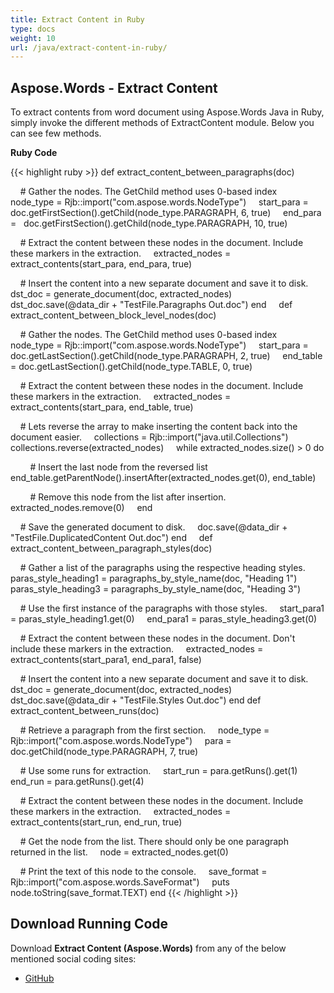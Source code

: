 ```yaml
---
title: Extract Content in Ruby
type: docs
weight: 10
url: /java/extract-content-in-ruby/
---
```


## **Aspose.Words - Extract Content**

To extract contents from word document using Aspose.Words Java in Ruby, simply invoke the different methods of ExtractContent module. Below you can see few methods.

**Ruby Code**

{{< highlight ruby >}}
def extract_content_between_paragraphs(doc)

    # Gather the nodes. The GetChild method uses 0-based index
    node_type = Rjb::import("com.aspose.words.NodeType")
    start_para = doc.getFirstSection().getChild(node_type.PARAGRAPH, 6, true)
    end_para =   doc.getFirstSection().getChild(node_type.PARAGRAPH, 10, true)

    # Extract the content between these nodes in the document. Include these markers in the extraction.
    extracted_nodes = extract_contents(start_para, end_para, true)

    # Insert the content into a new separate document and save it to disk.
    dst_doc = generate_document(doc, extracted_nodes)
    dst_doc.save(@data_dir + "TestFile.Paragraphs Out.doc")
end    
def extract_content_between_block_level_nodes(doc)

    # Gather the nodes. The GetChild method uses 0-based index
    node_type = Rjb::import("com.aspose.words.NodeType")
    start_para = doc.getLastSection().getChild(node_type.PARAGRAPH, 2, true)
    end_table = doc.getLastSection().getChild(node_type.TABLE, 0, true)

    # Extract the content between these nodes in the document. Include these markers in the extraction.
    extracted_nodes = extract_contents(start_para, end_table, true)

    # Lets reverse the array to make inserting the content back into the document easier.
    collections = Rjb::import("java.util.Collections")
    collections.reverse(extracted_nodes)
    while extracted_nodes.size() > 0 do

        # Insert the last node from the reversed list
        end_table.getParentNode().insertAfter(extracted_nodes.get(0), end_table)

        # Remove this node from the list after insertion.
        extracted_nodes.remove(0)
    end

    # Save the generated document to disk.
    doc.save(@data_dir + "TestFile.DuplicatedContent Out.doc")
end    
def extract_content_between_paragraph_styles(doc)

    # Gather a list of the paragraphs using the respective heading styles.
    paras_style_heading1 = paragraphs_by_style_name(doc, "Heading 1")
    paras_style_heading3 = paragraphs_by_style_name(doc, "Heading 3")

    # Use the first instance of the paragraphs with those styles.
    start_para1 = paras_style_heading1.get(0)
    end_para1 = paras_style_heading3.get(0)

    # Extract the content between these nodes in the document. Don't include these markers in the extraction.
    extracted_nodes = extract_contents(start_para1, end_para1, false)

    # Insert the content into a new separate document and save it to disk.
    dst_doc = generate_document(doc, extracted_nodes)
    dst_doc.save(@data_dir + "TestFile.Styles Out.doc")
end
def extract_content_between_runs(doc)

    # Retrieve a paragraph from the first section.
    node_type = Rjb::import("com.aspose.words.NodeType")
    para = doc.getChild(node_type.PARAGRAPH, 7, true)

    # Use some runs for extraction.
    start_run = para.getRuns().get(1)
    end_run = para.getRuns().get(4)

    # Extract the content between these nodes in the document. Include these markers in the extraction.
    extracted_nodes = extract_contents(start_run, end_run, true)

    # Get the node from the list. There should only be one paragraph returned in the list.
    node = extracted_nodes.get(0)

    # Print the text of this node to the console.
    save_format = Rjb::import("com.aspose.words.SaveFormat")
    puts node.toString(save_format.TEXT)
end
{{< /highlight >}}

## **Download Running Code**

Download **Extract Content (Aspose.Words)** from any of the below mentioned social coding sites:

- [GitHub](https://github.com/aspose-words/Aspose.Words-for-Java/blob/master/Plugins/Aspose_Words_Java_for_Ruby/lib/asposewordsjavaforruby/extractcontent.rb)
